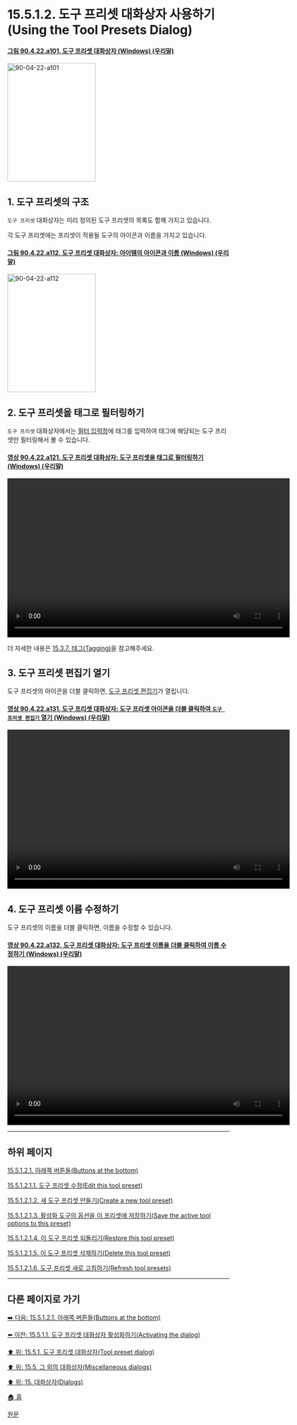 # 15.5.1.2. 도구 프리셋 대화상자 사용하기(Using the Tool Presets Dialog)

<a id="90-04-22-a101"></a>

#### [그림 90.4.22.a101. 도구 프리셋 대화상자 (Windows) (우리말)](./90-04-0022-tool_presets.md#90-04-22-a101)
<img width="200" height="268" alt="90-04-22-a101" src="https://github.com/user-attachments/assets/a4237ebd-15e5-494a-947d-a3df786d6f48" />

<a id="15-05-01-02-s1"></a>

## 1. 도구 프리셋의 구조
`도구 프리셋` 대화상자는 미리 정의된 도구 프리셋의 목록도 함께 가지고 있습니다.

각 도구 프리셋에는 프리셋이 적용될 도구의 아이콘과 이름을 가지고 있습니다.

<a id="90-04-22-a112"></a>

#### [그림 90.4.22.a112. 도구 프리셋 대화상자: 아이템의 아이콘과 이름 (Windows) (우리말)](./90-04-0022-tool_presets.md#90-04-22-a112)
<img width="200" height="268" alt="90-04-22-a112" src="https://github.com/user-attachments/assets/0de0ea1a-4238-4c31-a207-b390079f935e" />

<a id="15-05-01-02-s2"></a>

## 2. 도구 프리셋을 태그로 필터링하기
`도구 프리셋` 대화상자에서는 [필터 입력창](./15-03-07-01-filter_field.md)에 태그를 입력하여 태그에 해당되는 도구 프리셋만 필터링해서 볼 수 있습니다.

<a id="90-04-22-a121"></a>

#### [영상 90.4.22.a121. 도구 프리셋 대화상자: 도구 프리셋을 태그로 필터링하기 (Windows) (우리말)](./90-04-0022-tool_presets.md#90-04-22-a121)
<video controls="controls" width="640" height="360" src="https://github.com/user-attachments/assets/8d09b054-a2a0-4fdc-93d6-2bc6066b675e"></video>

더 자세한 내용은 [15.3.7. 태그(Tagging)](./15-03-07-00-tagging.md)을 참고해주세요.

<a id="15-05-01-02-s3"></a>

## 3. 도구 프리셋 편집기 열기
도구 프리셋의 아이콘을 더블 클릭하면, [도구 프리셋 편집기](./15-05-02-tool-preset-editor.md)가 열립니다.

<a id="90-04-22-a131"></a>

#### [영상 90.4.22.a131. 도구 프리셋 대화상자: 도구 프리셋 아이콘을 더블 클릭하여 `도구 프리셋 편집기` 열기 (Windows) (우리말)](./90-04-0022-tool_presets.md#90-04-22-a131)
<video controls="controls" width="640" height="360" src="https://github.com/user-attachments/assets/866bc7c3-520d-4684-bf64-60e092c39ae2"></video>

<a id="15-05-01-02-s4"></a>

## 4. 도구 프리셋 이름 수정하기
도구 프리셋의 이름을 더블 클릭하면, 이름을 수정할 수 있습니다.

<a id="90-04-22-a132"></a>

#### [영상 90.4.22.a132. 도구 프리셋 대화상자: 도구 프리셋 이름을 더블 클릭하여 이름 수정하기 (Windows) (우리말)](./90-04-0022-tool_presets.md#90-04-22-a132)
<video controls="controls" width="640" height="360" src="https://github.com/user-attachments/assets/eabd215e-f4cb-4250-b164-b1a28f75bd6c"></video>

***

## 하위 페이지

[15.5.1.2.1. 아래쪽 버튼들(Buttons at the bottom)](./15-05-01-02-01-00-buttons_at_the_bottom.md)

[15.5.1.2.1.1. 도구 프리셋 수정(Edit this tool preset)](./15-05-01-02-01-01-edit_this_tool_preset.md)

[15.5.1.2.1.2.  새 도구 프리셋 만들기(Create a new tool preset)](./15-05-01-02-01-02-create_a_new_tool_preset.md)

[15.5.1.2.1.3.  활성화 도구의 옵션을 이 프리셋에 저장하기(Save the active tool options to this preset)](./15-05-01-02-01-03-save_the_active_tool_options_to_this_preset.md)

[15.5.1.2.1.4.  이 도구 프리셋 되돌리기(Restore this tool preset)](./15-05-01-02-01-04-restore_this_tool_preset.md)

[15.5.1.2.1.5.  이 도구 프리셋 삭제하기(Delete this tool preset)](./15-05-01-02-01-05-delete_this_tool_preset.md)

[15.5.1.2.1.6.  도구 프리셋 새로 고침하기(Refresh tool presets)](./15-05-01-02-01-06-refresh_tool_presets.md)

***

## 다른 페이지로 가기

[➡️ 다음: 15.5.1.2.1. 아래쪽 버튼들(Buttons at the bottom)](./15-05-01-02-01-00-buttons_at_the_bottom.md)

[⬅️ 이전: 15.5.1.1. 도구 프리셋 대화상자 활성화하기(Activating the dialog)](./15-05-01-01-activating_the_dialog.md)

[⬆️ 위: 15.5.1. 도구 프리셋 대화상자(Tool preset dialog)](./15-05-01-00-tool-preset-dialog.md)

[⬆️ 위: 15.5. 그 외의 대화상자(Miscellaneous dialogs)](./15-05-00-miscellaneous-dialogs.md)

[⬆️ 위: 15. 대화상자(Dialogs)](./15-00-dialogs.md)

[🏠 홈](./00-home.md)

[원문](https://docs.gimp.org/2.10/ko/gimp-dialogs-misc.html#idm21537)